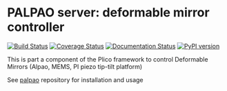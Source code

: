 # PALPAO server: deformable mirror controller 

[![Build Status][travis]][travislink]  [![Coverage Status][coveralls]][coverallslink] [![Documentation Status](https://readthedocs.org/projects/palpao_server/badge/?version=latest)](https://palpao_server.readthedocs.io/en/latest/?badge=latest) [![PyPI version][pypiversion]][pypiversionlink]

This is part a component of the Plico framework to control Deformable Mirrors (Alpao, MEMS, PI piezo tip-tilt platform)

See [palpao][palpao] repository for installation and usage

[plico]: https://github.com/ArcetriAdaptiveOptics/plico
[palpao]: https://github.com/ArcetriAdaptiveOptics/palpao
[allied]: https://www.alliedvision.com
[travis]: https://travis-ci.com/ArcetriAdaptiveOptics/palpao_server.svg?branch=master "go to travis"
[travislink]: https://travis-ci.com/ArcetriAdaptiveOptics/palpao_server
[coveralls]: https://coveralls.io/repos/github/ArcetriAdaptiveOptics/palpao_server/badge.svg?branch=master "go to coveralls"
[coverallslink]: https://coveralls.io/github/ArcetriAdaptiveOptics/palpao_server
[pypiversion]: https://badge.fury.io/py/palpao-server.svg
[pypiversionlink]: https://badge.fury.io/py/palpao_server

